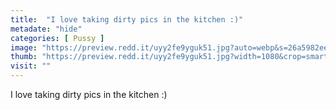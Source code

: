 ```yaml
---
title:  "I love taking dirty pics in the kitchen :)"
metadate: "hide"
categories: [ Pussy ]
image: "https://preview.redd.it/uyy2fe9yguk51.jpg?auto=webp&s=26a5982ee6c812090f678e7788f3430fbb5cb942"
thumb: "https://preview.redd.it/uyy2fe9yguk51.jpg?width=1080&crop=smart&auto=webp&s=9bcc60aa46a55f12895287257d9958fa55232e09"
visit: ""
---
```

I love taking dirty pics in the kitchen :)
